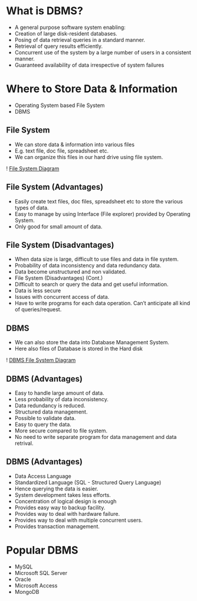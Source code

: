 # What is DBMS?
* A general purpose software system enabling:
* Creation of large disk-resident databases.
* Posing of data retrieval queries in a standard manner.
* Retrieval of query results efficiently.
* Concurrent use of the system by a large number of users in a consistent manner.
* Guaranteed availability of data irrespective of system failures

# Where to Store Data & Information
* Operating System based File System
* DBMS

## File System
* We can store data & information into various files
* E.g. text file, doc file, spreadsheet etc.
* We can organize this files in our hard drive using file system.

! [File System Diagram](https://github.com/spmakwana/Database-Management-System/blob/master/assests/images/file%20system.png)

## File System (Advantages)
* Easily create text files, doc files, spreadsheet etc to store the various types of data.
* Easy to manage by using Interface (File explorer) provided by Operating System. 
* Only good for small amount of data.

## File System (Disadvantages)
* When data size is large, difficult to use files and data in file system.
* Probability of data inconsistency and data redundancy data.
* Data become unstructured and non validated.
* File System (Disadvantages) (Cont.)
* Difficult to search or query the data and get useful information.
* Data is less secure
* Issues with concurrent access of data.
* Have to write programs for each data operation. Can’t anticipate all kind of queries/request.

## DBMS
* We can also store the data into Database Management System.
* Here also files of Database is stored in the Hard disk

! [DBMS File System Diagram](https://github.com/spmakwana/Database-Management-System/blob/master/assests/images/file%20system%20dbms.png)

## DBMS (Advantages)
* Easy to handle large amount of data.
* Less probability of data inconsistency.
* Data redundancy is reduced.
* Structured data management.
* Possible to validate data.
* Easy to query the data.
* More secure compared to file system.
* No need to write separate program for data management and data retrival.

## DBMS (Advantages)
* Data Access Language
* Standardized Language (SQL - Structured Query Language)
* Hence querying the data is easier.
* System development takes less efforts.
* Concentration of logical design is enough
* Provides easy way to backup facility.
* Provides way to deal with hardware failure.
* Provides way to deal with multiple concurrent users.
* Provides transaction management.

# Popular DBMS
* MySQL
* Microsoft SQL Server
* Oracle
* Microsoft Access
* MongoDB
